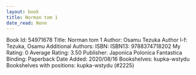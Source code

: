 ```yaml
---
layout: book
title: Norman tom 1
date_read: None
---
```


Book Id: 54971678
Title: Norman tom 1
Author: Osamu Tezuka
Author l-f: Tezuka, Osamu
Additional Authors: 
ISBN: 
ISBN13: 9788374718202
My Rating: 0
Average Rating: 3.50
Publisher: Japonica Polonica Fantastica
Binding: Paperback
Date Added: 2020/08/16
Bookshelves: kupka-wstydu
Bookshelves with positions: kupka-wstydu (#2225)

